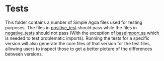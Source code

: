 # Tests

This folder contains a number of Simple Agda files used for testing purposes. The files in [positive_test](positive_tests/) should pass while the files in [negative_tests](negative_tests/) should not pass (With the exception of [baseImport.sa](negative_tests/imports/baseImport.sa) which is needed to test problematic imports). Running the tests for a specific version will also generate the core files of that version for the test files, allowing users to inspect those to get a better picture of the differences between versions.
